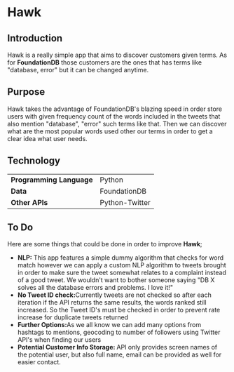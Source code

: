 <h1>Hawk</h1>
<h2>Introduction</h2>
<p>Hawk is a really simple app that aims to discover customers given terms. As for <b>FoundationDB</b>
those customers are the ones that has terms like "database, error" but it can be changed anytime.</p>
<h2>Purpose</h2>
<p>Hawk takes the advantage of FoundationDB's blazing speed in order store users with given frequency count of the
words included in the tweets that also mention "database", "error" such terms like that. Then we can discover
what are the most popular words used other our terms in order to get a clear idea what user needs.
<h2>Technology</h2>
<table>
<tr>
  <td><b>Programming Language</b></td>
  <td>Python</b>
</tr>
<tr>
  <td><b>Data</b></td>
  <td>FoundationDB</b>
</tr>
<tr>
  <td><b>Other APIs</b></td>
  <td>Python-Twitter</b>
</tr>
</table>
<h2>To Do</h2>
<p>Here are some things that could be done in order to improve <b>Hawk</b>;</p>
<ul>
  <li><b>NLP:</b> This app features a simple dummy algorithm that checks for word match however we can apply a custom NLP
  algorithm to tweets brought in order to make sure the tweet somewhat relates to a complaint instead of a good tweet.
  We wouldn't want to bother someone saying "DB X solves all the database errors and problems. I love it!"</li>
  <li><b>No Tweet ID check:</b>Currently tweets are not checked so after each iteration if the API returns the same results,
  the words ranked still increased. So the Tweet ID's must be checked in order
  to prevent rate increase for duplicate tweets returned</li>
  <li><b>Further Options:</b>As we all know we can add many options from hashtags to mentions, geocoding to number of followers
  using Twitter API's when finding our users</li>
  <li><b>Potential Customer Info Storage: </b>API only provides screen names of the potential user, but also full name, email can be provided as well for easier contact.</li>
</ul>

